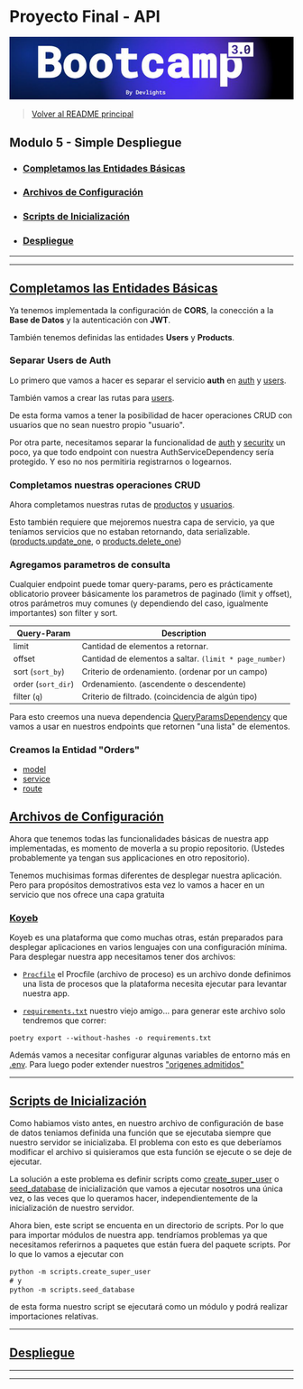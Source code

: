 # Proyecto Final - API

![banner](bootcamp3.png)

> [Volver al README principal](../README.md)

## Modulo 5 - Simple Despliegue

- ### [Completamos las Entidades Básicas](#completamos-las-entidades-básicas)

- ### [Archivos de Configuración](#archivos-de-configuración)

- ### [Scripts de Inicialización](#scripts-de-inicialización)

- ### [Despliegue](#despliegue)

---

---

## [Completamos las Entidades Básicas](.)

Ya tenemos implementada la configuración de **CORS**, la conección a la
**Base de Datos** y la autenticación con **JWT**.

También tenemos definidas las entidades **Users** y **Products**.

### Separar Users de Auth

Lo primero que vamos a hacer es separar el servicio **auth** en
[auth](../api/services/auth.py) y [users](../api/services/users.py).

También vamos a crear las rutas para [users](../api/routes/users.py).

De esta forma vamos a tener la posibilidad de hacer operaciones CRUD con usuarios
que no sean nuestro propio "usuario".

Por otra parte, necesitamos separar la funcionalidad de [auth](../api/services/auth.py#L20)
y [security](../api/services/auth.py#L50) un poco, ya que todo endpoint con
nuestra AuthServiceDependency sería protegido. Y eso no nos permitiria registrarnos
o logearnos.

### Completamos nuestras operaciones CRUD

Ahora completamos nuestras rutas de [productos](../api/routes/products.py) y
[usuarios](../api/routes/users.py).

Esto también requiere que mejoremos nuestra capa de servicio, ya que teníamos
servicios que no estaban retornando, data serializable.
([products.update_one](../api/services/products.py#L38), o
[products.delete_one](../api/services/products.py#L53))

### Agregamos parametros de consulta

Cualquier endpoint puede tomar query-params, pero es prácticamente oblicatorio
proveer básicamente los parametros de paginado (limit y offset), otros parámetros
muy comunes (y dependiendo del caso, igualmente importantes) son filter y sort.

| Query-Param        | Description                                             |
| ------------------ | ------------------------------------------------------- |
| limit              | Cantidad de elementos a retornar.                       |
| offset             | Cantidad de elementos a saltar. `(limit * page_number)` |
| sort (`sort_by`)   | Criterio de ordenamiento. (ordenar por un campo)        |
| order (`sort_dir`) | Ordenamiento. (ascendente o descendente)                |
| filter (`q`)       | Criterio de filtrado. (coincidencia de algún tipo)      |

Para esto creemos una nueva dependencia [QueryParamsDependency](../api/__common_deps.py#L11)
que vamos a usar en nuestros endpoints que retornen "una lista" de elementos.

### Creamos la Entidad "Orders"

- [model](../api/models/orders.py)
- [service](../api/services/orders.py)
- [route](../api/routes/orders.py)

## [Archivos de Configuración](.)

Ahora que tenemos todas las funcionalidades básicas de nuestra app implementadas,
es momento de moverla a su propio repositorio. (Ustedes probablemente ya tengan sus
applicaciones en otro repositorio).

Tenemos muchisimas formas diferentes de desplegar nuestra aplicación. Pero para
propósitos demostrativos esta vez lo vamos a hacer en un servicio que nos ofrece
una capa gratuita

### [Koyeb](https://koyeb.com)

Koyeb es una plataforma que como muchas otras, están preparados para desplegar
aplicaciones en varios lenguajes con una configuración mínima. Para desplegar
nuestra app necesitamos tener dos archivos:

- [`Procfile`](../Procfile) el Procfile (archivo de proceso) es un archivo donde
  definimos una lista de procesos que la plataforma necesita ejecutar para levantar
  nuestra app.

- [`requirements.txt`](../requirements.txt) nuestro viejo amigo... para generar
  este archivo solo tendremos que correr:

```shell
poetry export --without-hashes -o requirements.txt
```

Además vamos a necesitar configurar algunas variables de entorno más en
[.env](../.env.example). Para luego poder extender nuestros
["origenes admitidos"](../api/config/security.py#L9)

---

## [Scripts de Inicialización](.)

Como habiamos visto antes, en nuestro archivo de configuración de base de datos
teniamos definida una función que se ejecutaba siempre que nuestro servidor se
inicializaba. El problema con esto es que deberíamos modificar el archivo si quisieramos
que esta función se ejecute o se deje de ejecutar.

La solución a este problema es definir scripts como
[create_super_user](../scripts/create_super_user.py) o
[seed_database](../scripts/seed_database.py) de inicialización que vamos a ejecutar
nosotros una única vez, o las veces que lo queramos hacer, independientemente de
la inicialización de nuestro servidor.

Ahora bien, este script se encuenta en un directorio de scripts. Por lo que para
importar módulos de nuestra app. tendríamos problemas ya que necesitamos referirnos
a paquetes que están fuera del paquete scripts. Por lo que lo vamos a ejecutar con

```shell
python -m scripts.create_super_user
# y
python -m scripts.seed_database
```

de esta forma nuestro script se ejecutará como un módulo y podrá realizar importaciones
relativas.

---

## [Despliegue](.)

---

---
